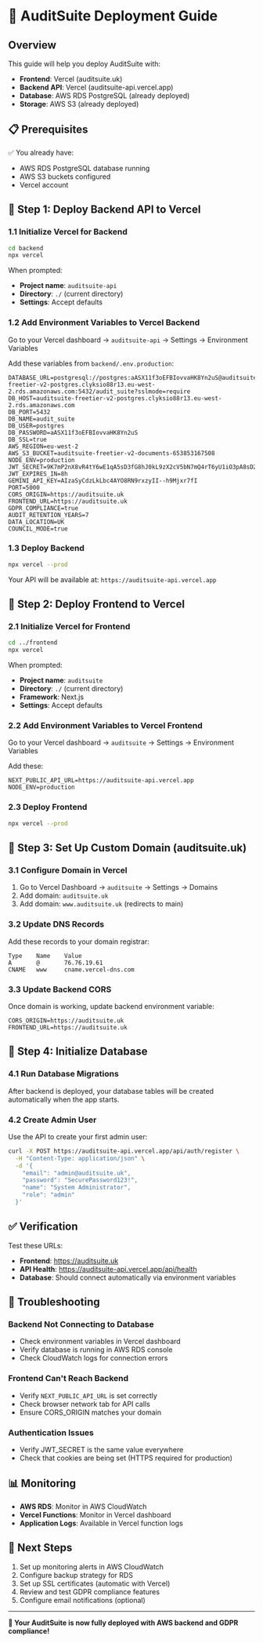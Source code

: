 # 🚀 AuditSuite Deployment Guide

## Overview
This guide will help you deploy AuditSuite with:
- **Frontend**: Vercel (auditsuite.uk)
- **Backend API**: Vercel (auditsuite-api.vercel.app)
- **Database**: AWS RDS PostgreSQL (already deployed)
- **Storage**: AWS S3 (already deployed)

## 📋 Prerequisites

✅ You already have:
- AWS RDS PostgreSQL database running
- AWS S3 buckets configured
- Vercel account

## 🎯 Step 1: Deploy Backend API to Vercel

### 1.1 Initialize Vercel for Backend
```bash
cd backend
npx vercel
```

When prompted:
- **Project name**: `auditsuite-api`
- **Directory**: `./` (current directory)
- **Settings**: Accept defaults

### 1.2 Add Environment Variables to Vercel Backend
Go to your Vercel dashboard → `auditsuite-api` → Settings → Environment Variables

Add these variables from `backend/.env.production`:

```env
DATABASE_URL=postgresql://postgres:aASX11f3oEFBIovvaHK8Yn2uS@auditsuite-freetier-v2-postgres.clyksio88r13.eu-west-2.rds.amazonaws.com:5432/audit_suite?sslmode=require
DB_HOST=auditsuite-freetier-v2-postgres.clyksio88r13.eu-west-2.rds.amazonaws.com
DB_PORT=5432
DB_NAME=audit_suite
DB_USER=postgres
DB_PASSWORD=aASX11f3oEFBIovvaHK8Yn2uS
DB_SSL=true
AWS_REGION=eu-west-2
AWS_S3_BUCKET=auditsuite-freetier-v2-documents-653853167508
NODE_ENV=production
JWT_SECRET=9K7mP2nX8vR4tY6wE1qA5sD3fG8hJ0kL9zX2cV5bN7mQ4rT6yU1iO3pA8sD2fG5h
JWT_EXPIRES_IN=8h
GEMINI_API_KEY=AIzaSyCdzLkLbc4AYO8RN9rxzyII--h9Mjxr7fI
PORT=5000
CORS_ORIGIN=https://auditsuite.uk
FRONTEND_URL=https://auditsuite.uk
GDPR_COMPLIANCE=true
AUDIT_RETENTION_YEARS=7
DATA_LOCATION=UK
COUNCIL_MODE=true
```

### 1.3 Deploy Backend
```bash
npx vercel --prod
```

Your API will be available at: `https://auditsuite-api.vercel.app`

## 🎯 Step 2: Deploy Frontend to Vercel

### 2.1 Initialize Vercel for Frontend
```bash
cd ../frontend
npx vercel
```

When prompted:
- **Project name**: `auditsuite`
- **Directory**: `./` (current directory)
- **Framework**: Next.js
- **Settings**: Accept defaults

### 2.2 Add Environment Variables to Vercel Frontend
Go to your Vercel dashboard → `auditsuite` → Settings → Environment Variables

Add these:
```env
NEXT_PUBLIC_API_URL=https://auditsuite-api.vercel.app
NODE_ENV=production
```

### 2.3 Deploy Frontend
```bash
npx vercel --prod
```

## 🎯 Step 3: Set Up Custom Domain (auditsuite.uk)

### 3.1 Configure Domain in Vercel
1. Go to Vercel Dashboard → `auditsuite` → Settings → Domains
2. Add domain: `auditsuite.uk`
3. Add domain: `www.auditsuite.uk` (redirects to main)

### 3.2 Update DNS Records
Add these records to your domain registrar:

```
Type    Name    Value
A       @       76.76.19.61
CNAME   www     cname.vercel-dns.com
```

### 3.3 Update Backend CORS
Once domain is working, update backend environment variable:
```env
CORS_ORIGIN=https://auditsuite.uk
FRONTEND_URL=https://auditsuite.uk
```

## 🎯 Step 4: Initialize Database

### 4.1 Run Database Migrations
After backend is deployed, your database tables will be created automatically when the app starts.

### 4.2 Create Admin User
Use the API to create your first admin user:
```bash
curl -X POST https://auditsuite-api.vercel.app/api/auth/register \
  -H "Content-Type: application/json" \
  -d '{
    "email": "admin@auditsuite.uk",
    "password": "SecurePassword123!",
    "name": "System Administrator",
    "role": "admin"
  }'
```

## ✅ Verification

Test these URLs:
- **Frontend**: https://auditsuite.uk
- **API Health**: https://auditsuite-api.vercel.app/api/health
- **Database**: Should connect automatically via environment variables

## 🔧 Troubleshooting

### Backend Not Connecting to Database
- Check environment variables in Vercel dashboard
- Verify database is running in AWS RDS console
- Check CloudWatch logs for connection errors

### Frontend Can't Reach Backend
- Verify `NEXT_PUBLIC_API_URL` is set correctly
- Check browser network tab for API calls
- Ensure CORS_ORIGIN matches your domain

### Authentication Issues
- Verify JWT_SECRET is the same value everywhere
- Check that cookies are being set (HTTPS required for production)

## 📊 Monitoring

- **AWS RDS**: Monitor in AWS CloudWatch
- **Vercel Functions**: Monitor in Vercel dashboard
- **Application Logs**: Available in Vercel function logs

## 🚨 Next Steps

1. Set up monitoring alerts in AWS CloudWatch
2. Configure backup strategy for RDS
3. Set up SSL certificates (automatic with Vercel)
4. Review and test GDPR compliance features
5. Configure email notifications (optional)

---

**🎉 Your AuditSuite is now fully deployed with AWS backend and GDPR compliance!** 